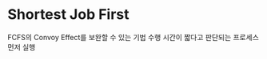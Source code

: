 <h1> Shortest Job First </h1>   
FCFS의 Convoy Effect를 보완할 수 있는 기법            
수행 시간이 짧다고 판단되는 프로세스 먼저 실행
